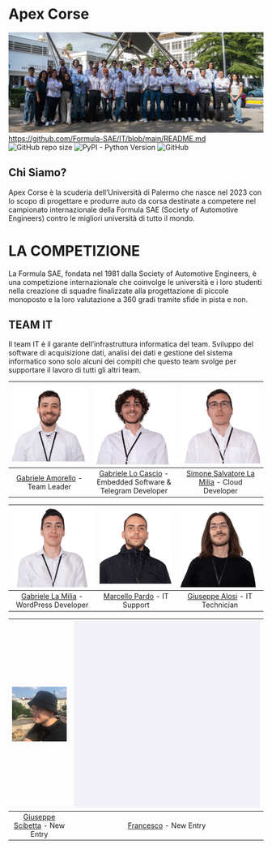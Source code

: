 # Apex Corse

![Project's banner](./Resources/Banners/banner.jpg)
https://github.com/Formula-SAE/IT/blob/main/README.md
![GitHub repo size](https://img.shields.io/github/repo-size/Formula-SAE/IT)
![PyPI - Python Version](https://img.shields.io/pypi/pyversions/SQLAlchemy)
![GitHub](https://img.shields.io/github/license/Formula-SAE/IT)


## Chi Siamo?

Apex Corse è la scuderia dell’Università di Palermo che nasce nel 2023 con lo scopo di progettare e produrre auto da 
corsa destinate a competere nel campionato internazionale della Formula SAE (Society of Automotive Engineers) contro le
migliori università di tutto il mondo.

# LA COMPETIZIONE

La Formula SAE, fondata nel 1981 dalla Society of Automotive Engineers, è una competizione internazionale che coinvolge 
le università e i loro studenti nella creazione di squadre finalizzate alla progettazione di piccole monoposto e la loro
valutazione a 360 gradi tramite sfide in pista e non.


## TEAM IT

Il team IT è il garante dell’infrastruttura informatica del team. Sviluppo del software di acquisizione dati, analisi 
dei dati e gestione del sistema informatico sono solo alcuni dei compiti che questo team svolge per supportare il lavoro
di tutti gli altri team.


| ![Gabriele Amorello](./Resources/Members/GabrieleAmorello.png) | ![Gabriele Lo Cascio](./Resources/Members/GabrieleLoCascio.png) | ![Simone Salvatore La Milia](./Resources/Members/SimoneSalvatoreLaMilia.png) |
|:--------------------------------------------------------------:|:---------------------------------------------------------------:|:--------------------------------------------------------------------------:|
| [Gabriele Amorello](https://www.linkedin.com/in/gabriele-salvatore-amorello-808954180/) - Team Leader | [Gabriele Lo Cascio](https://www.linkedin.com/in/gabriele-locascio/) - Embedded Software & Telegram Developer | [Simone Salvatore La Milia]() - Cloud Developer |

| ![Gabriele La Milia](./Resources/Members/GabrieleLaMilia.png) | ![Marcello Pardo](./Resources/Members/MarcelloPardo.png) | ![Giuseppe Alosi](./Resources/Members/GiuseppeAlosi.png) |
|:-------------------------------------------------------------:|:-------------------------------------------------------:|:-------------------------------------------------------:|
| [Gabriele La Milia](https://www.linkedin.com/in/gabrielelm/) - WordPress Developer | [Marcello Pardo]() - IT Support | [Giuseppe Alosi](https://www.linkedin.com/in/giuseppe-alosi-47a898202/) - IT Technician |

| ![Giuseppe Scibetta](./Resources/Members/GiuseppeScibetta.png) | ![Francesco](./Resources/Members/Francesco.png) |
|:-------------------------------------------------------------:|:----------------------------------------------:|
| [Giuseppe Scibetta](https://www.linkedin.com/in/giuseppeshib/) - New Entry | [Francesco]() - New Entry |

